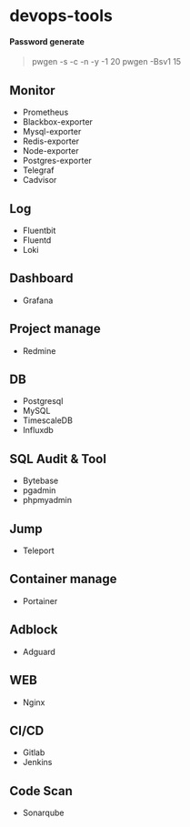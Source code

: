 # devops-tools

#### Password generate
> pwgen -s -c -n -y -1 20
> pwgen -Bsv1 15

## Monitor
* Prometheus
* Blackbox-exporter
* Mysql-exporter
* Redis-exporter
* Node-exporter
* Postgres-exporter
* Telegraf
* Cadvisor

## Log
* Fluentbit
* Fluentd
* Loki

## Dashboard
* Grafana

## Project manage
* Redmine

## DB
* Postgresql
* MySQL
* TimescaleDB
* Influxdb

## SQL Audit & Tool
* Bytebase
* pgadmin
* phpmyadmin

## Jump
* Teleport

## Container manage
* Portainer

## Adblock
* Adguard

## WEB
* Nginx

## CI/CD
* Gitlab
* Jenkins

## Code Scan
* Sonarqube